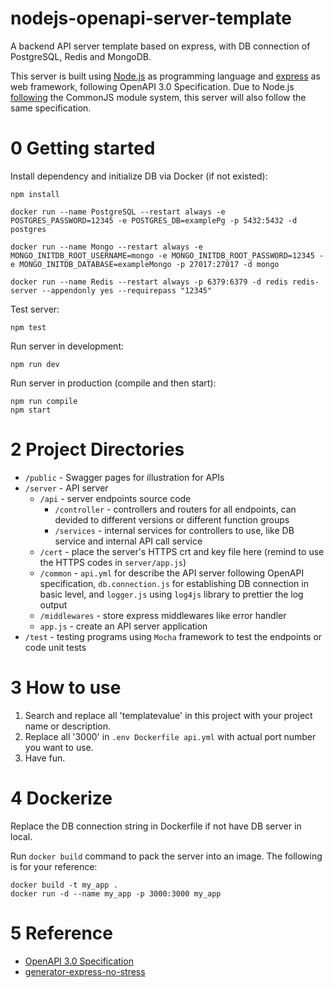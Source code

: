 # nodejs-openapi-server-template
A backend API server template based on express, with DB connection of PostgreSQL, Redis and MongoDB.

This server is built using [Node.js](https://nodejs.org/) as programming language and [express](http://expressjs.com/) as web framework, following OpenAPI 3.0 Specification. Due to Node.js [following](https://nodejs.org/en/knowledge/getting-started/what-is-require/) the CommonJS module system, this server will also follow the same specification.


# 0 Getting started
Install dependency and initialize DB via Docker (if not existed):

``` shell
npm install

docker run --name PostgreSQL --restart always -e POSTGRES_PASSWORD=12345 -e POSTGRES_DB=examplePg -p 5432:5432 -d postgres

docker run --name Mongo --restart always -e MONGO_INITDB_ROOT_USERNAME=mongo -e MONGO_INITDB_ROOT_PASSWORD=12345 -e MONGO_INITDB_DATABASE=exampleMongo -p 27017:27017 -d mongo

docker run --name Redis --restart always -p 6379:6379 -d redis redis-server --appendonly yes --requirepass "12345"
```

Test server:

```shell
npm test
```

Run server in development:

```shell
npm run dev
```

Run server in production (compile and then start):

```shell
npm run compile
npm start
```


# 2 Project Directories

- `/public` - Swagger pages for illustration for APIs
- `/server` - API server
  - `/api` - server endpoints source code
    - `/controller` - controllers and routers for all endpoints, can devided to different versions or different function groups
    - `/services` - internal services for controllers to use, like DB service and internal API call service 
  - `/cert` - place the server's HTTPS crt and key file here (remind to use the HTTPS codes in `server/app.js`)
  - `/common` - `api.yml` for describe the API server following OpenAPI specification, `db.connection.js` for establishing DB connection in basic level, and `logger.js` using `log4js` library to prettier the log output
  - `/middlewares` - store express middlewares like error handler
  - `app.js` - create an API server application
- `/test` - testing programs using `Mocha` framework to test the endpoints or code unit tests


# 3 How to use

1. Search and replace all 'templatevalue' in this project with your project name or description.
2. Replace all '3000' in `.env Dockerfile api.yml` with actual port number you want to use.
3. Have fun.


# 4 Dockerize

Replace the DB connection string in Dockerfile if not have DB server in local.

Run `docker build` command to pack the server into an image. The following is for your reference:

``` shell
docker build -t my_app .
docker run -d --name my_app -p 3000:3000 my_app
```


# 5 Reference

- [OpenAPI 3.0 Specification](https://swagger.io/specification/)
- [generator-express-no-stress](https://github.com/cdimascio/generator-express-no-stress)
